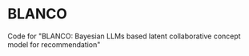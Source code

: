 # BLANCO
Code for "BLANCO: Bayesian LLMs based latent collaborative concept model for recommendation"
